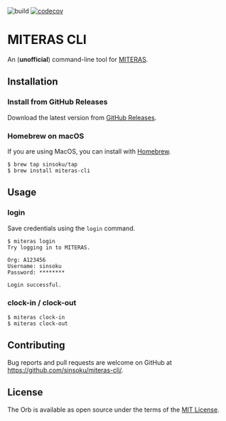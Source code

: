![build](https://github.com/sinsoku/miteras-cli/workflows/build/badge.svg)
[![codecov](https://codecov.io/gh/sinsoku/miteras-cli/branch/master/graph/badge.svg)](https://codecov.io/gh/sinsoku/miteras-cli)

# MITERAS CLI

An (**unofficial**) command-line tool for [MITERAS](https://www.persol-pt.co.jp/miteras/).

## Installation

### Install from GitHub Releases

Download the latest version from [GitHub Releases](https://github.com/sinsoku/miteras-cli/releases).

### Homebrew on macOS

If you are using MacOS, you can install with [Homebrew](https://brew.sh/).

```console
$ brew tap sinsoku/tap
$ brew install miteras-cli
```

## Usage

### login

Save credentials using the `login` command.

```console
$ miteras login
Try logging in to MITERAS.

Org: A123456
Username: sinsoku
Password: ********

Login successful.
```

### clock-in / clock-out

```console
$ miteras clock-in
$ miteras clock-out
```

## Contributing

Bug reports and pull requests are welcome on GitHub at https://github.com/sinsoku/miteras-cli/.

## License

The Orb is available as open source under the terms of the [MIT License](https://opensource.org/licenses/MIT).
